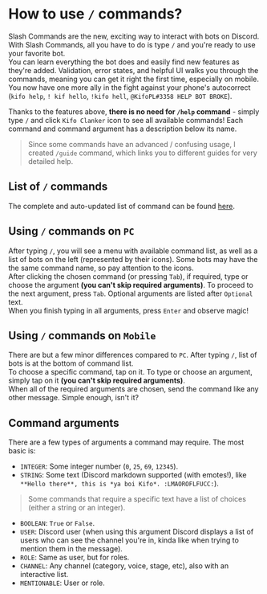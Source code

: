 # How to use `/` commands?
Slash Commands are the new, exciting way to interact with bots on Discord. With Slash Commands, all you have to do is type `/` and you're ready to use your favorite bot.<br/>
You can learn everything the bot does and easily find new features as they're added. Validation, error states, and helpful UI walks you through the commands, meaning you can get it right the first time, especially on mobile. You now have one more ally in the fight against your phone's autocorrect (`kifo help`, `! kif hello`, `!kifo hell`, `@KifoPL#3358 HELP BOT BROKE`).

Thanks to the features above, **there is no need for `/help` command** - simply type `/` and click `Kifo Clanker` icon to see all available commands! Each command and command argument has a description below its name.
> Since some commands have an advanced / confusing usage, I created `/guide` command, which links you to different guides for very detailed help.

## List of `/` commands
The complete and auto-updated list of command can be found [here](https://kifopl.github.io/kifo-clanker/commandList#list-of-slash-commands-used-with-).

## Using `/` commands on `PC`
After typing `/`, you will see a menu with available command list, as well as a list of bots on the left (represented by their icons). Some bots may have the the same command name, so pay attention to the icons.<br/>
After clicking the chosen command (or pressing `Tab`), if required, type or choose the argument **(you can't skip required arguments)**. To proceed to the next argument, press `Tab`. Optional arguments are listed after `Optional` text.<br/>
When you finish typing in all arguments, press `Enter` and observe magic!

## Using `/` commands on `Mobile`
There are but a few minor differences compared to `PC`. After typing `/`, list of bots is at the bottom of command list.<br/>
To choose a specific command, tap on it. To type or choose an argument, simply tap on it **(you can't skip required arguments)**.<br/>
When all of the required arguments are chosen, send the command like any other message. Simple enough, isn't it?



## Command arguments
There are a few types of arguments a command may require. The most basic is:
- `INTEGER`: Some integer number (`0`, `25`, `69`, `12345`).
- `STRING`: Some text (Discord markdown supported (with emotes!), like `**Hello there**, this is *ya boi Kifo*. :LMAOROFLFUCC:`).
> Some commands that require a specific text have a list of choices (either a string or an integer).
- `BOOLEAN`: `True` or `False`.
- `USER`: Discord user (when using this argument Discord displays a list of users who can see the channel you're in, kinda like when trying to mention them in the message).
- `ROLE`: Same as user, but for roles.
- `CHANNEL`: Any channel (category, voice, stage, etc), also with an interactive list.
- `MENTIONABLE`: User or role.